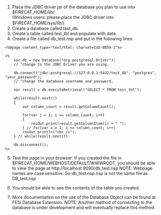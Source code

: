 1. Place the JDBC driver jar of the database you plan to use into $FIRECAT_HOME/lib/ <br> (Windows users: please place the JDBC driver into $FIRECAT_HOME/sys/lib/)　
2. Create a database called test_db.
3. Create a table called test_tbl and populate with data.
4. Create a file called db_test.nsp and put in the following lines: <br>

```
<%@page content_type="text/html; charset=ISO-8859-1"%>

<%
    var db = new Database("org.postgresql.Driver");
    // ^change to the JDBC Driver you are using.

    db.connect("jdbc:postgresql://127.0.0.1:5432/test_db", "postgres", "your_password");
    // ^change the database username and password.

    var result = db.executeRetrieval("SELECT * FROM test_tbl");

    while(result.next())
    {
        var column_count = result.getColumnCount();

        for(var i = 1; i <= column_count; i++)
        {
            resOut.print(result.getColumnItem(i) + " ");
        } // for(var i = 1; i <= column_count; i++)
        resOut.println("<br />");
    } // while(result.next())

    db.disconnect();
%>
```

5. Test the page in your browser:
If you created the file in $FIRECAT_HOME/WEBHOST/DEFAULT/WWWROOT,
you should be able to view the page at http://localhost:9090/db_test.nsp
NOTE: Webpage names are case sensitive.
So db_test.nsp.nsp is not the same file as DB_test.nsp

6. You should be able to see the contents of the table you created.
7. More documentation on the use of the Database Object can be found at FESI Database Extension.
NOTE: Another method of connecting to the database is under development and
will eventually replace this method.
